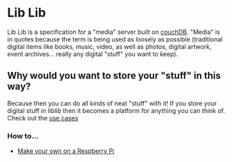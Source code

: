 # Lib Lib

Lib Lib is a specification for a "media" server built on [couchDB](http://couchdb.apache.org/). "Media" is in quotes because the term is being used as loosely as possible (traditional digital items like books, music, video, as well as photos, digital artwork, event archives... really any digital "stuff" you want to keep).

## Why would you want to store your "stuff" in this way?

Because then you can do all kinds of neat "stuff" with it! If you store your digital stuff in liblib then it becomes a platform for anything you can think of.  Check out the [use cases](/use-cases.md)

### How to... 

* [Make your own on a Respberry Pi](raspberry-pi.md)
